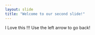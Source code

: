 ```yaml
---
layout: slide
title: "Welcome to our second slide!"
---
```

I Love this !!!
Use the left arrow to go back!
